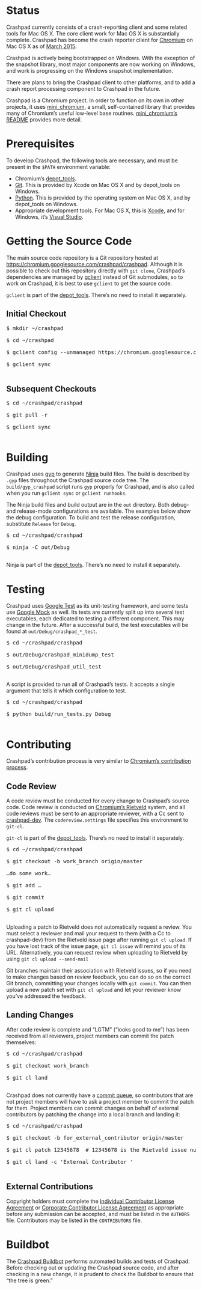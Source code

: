 # Status #

Crashpad currently consists of a crash-reporting client and some related tools for Mac OS X. The core client work for Mac OS X is substantially complete. Crashpad has become the crash reporter client for [Chromium](https://dev.chromium.org/Home) on Mac OS X as of [March 2015](https://chromium.googlesource.com/chromium/src/+/d413b2dcb54d523811d386f1ff4084f677a6d089).

Crashpad is actively being bootstrapped on Windows. With the exception of the snapshot library, most major components are now working on Windows, and work is progressing on the Windows snapshot implementation.

There are plans to bring the Crashpad client to other platforms, and to add a crash report processing component to Crashpad in the future.

Crashpad is a Chromium project. In order to function on its own in other projects, it uses [mini\_chromium](https://chromium.googlesource.com/chromium/mini_chromium/), a small, self-contained library that provides many of Chromium’s useful low-level base routines. [mini\_chromium’s README](https://chromium.googlesource.com/chromium/mini_chromium/+/master/README) provides more detail.

# Prerequisites #

To develop Crashpad, the following tools are necessary, and must be present in the `$PATH` environment variable:
  * Chromium’s [depot\_tools](http://dev.chromium.org/developers/how-tos/depottools).
  * [Git](http://git-scm.com/). This is provided by Xcode on Mac OS X and by depot\_tools on Windows.
  * [Python](https://www.python.org/). This is provided by the operating system on Mac OS X, and by depot\_tools on Windows.
  * Appropriate development tools. For Mac OS X, this is [Xcode](https://developer.apple.com/xcode/), and for Windows, it’s [Visual Studio](http://www.visualstudio.com/).

# Getting the Source Code #

The main source code repository is a Git repository hosted at https://chromium.googlesource.com/crashpad/crashpad. Although it is possible to check out this repository directly with `git clone`, Crashpad’s dependencies are managed by [gclient](http://dev.chromium.org/developers/how-tos/depottools#TOC-gclient) instead of Git submodules, so to work on Crashpad, it is best to use `gclient` to get the source code.

`gclient` is part of the [depot\_tools](http://dev.chromium.org/developers/how-tos/depottools). There’s no need to install it separately.

## Initial Checkout ##

<pre>
$ mkdir ~/crashpad<br>
$ cd ~/crashpad<br>
$ gclient config --unmanaged https://chromium.googlesource.com/crashpad/crashpad<br>
$ gclient sync<br>
</pre>

## Subsequent Checkouts ##

<pre>
$ cd ~/crashpad/crashpad<br>
$ git pull -r<br>
$ gclient sync<br>
</pre>

# Building #

Crashpad uses [gyp](https://gyp.googlecode.com/) to generate [Ninja](https://martine.github.io/ninja/) build files. The build is described by `.gyp` files throughout the Crashpad source code tree. The `build/gyp_crashpad` script runs `gyp` properly for Crashpad, and is also called when you run `gclient sync` or `gclient runhooks`.

The Ninja build files and build output are in the `out` directory. Both debug- and release-mode configurations are available. The examples below show the debug configuration. To build and test the release configuration, substitute `Release` for `Debug`.

<pre>
$ cd ~/crashpad/crashpad<br>
$ ninja -C out/Debug<br>
</pre>

Ninja is part of the [depot\_tools](http://dev.chromium.org/developers/how-tos/depottools). There’s no need to install it separately.

# Testing #

Crashpad uses [Google Test](https://googletest.googlecode.com/) as its unit-testing framework, and some tests use [Google Mock](https://googlemock.googlecode.com/) as well. Its tests are currently split up into several test executables, each dedicated to testing a different component. This may change in the future. After a successful build, the test executables will be found at `out/Debug/crashpad_*_test`.

<pre>
$ cd ~/crashpad/crashpad<br>
$ out/Debug/crashpad_minidump_test<br>
$ out/Debug/crashpad_util_test<br>
</pre>

A script is provided to run all of Crashpad’s tests. It accepts a single argument that tells it which configuration to test.

<pre>
$ cd ~/crashpad/crashpad<br>
$ python build/run_tests.py Debug<br>
</pre>

# Contributing #

Crashpad’s contribution process is very similar to [Chromium’s contribution process](http://dev.chromium.org/developers/contributing-code).

## Code Review ##

A code review must be conducted for every change to Crashpad’s source code. Code review is conducted on [Chromium’s Rietveld](https://codereview.chromium.org/) system, and all code reviews must be sent to an appropriate reviewer, with a Cc sent to [crashpad-dev](https://groups.google.com/a/chromium.org/forum/#!forum/crashpad-dev). The `codereview.settings` file specifies this environment to `git-cl`.

`git-cl` is part of the [depot\_tools](http://dev.chromium.org/developers/how-tos/depottools). There’s no need to install it separately.

<pre>
$ cd ~/crashpad/crashpad<br>
$ git checkout -b work_branch origin/master<br>
…do some work…<br>
$ git add …<br>
$ git commit<br>
$ git cl upload<br>
</pre>

Uploading a patch to Rietveld does not automatically request a review. You must select a reviewer and mail your request to them (with a Cc to crashpad-dev) from the Rietveld issue page after running `git cl upload`. If you have lost track of the issue page, `git cl issue` will remind you of its URL. Alternatively, you can request review when uploading to Rietveld by using `git cl upload --send-mail`

Git branches maintain their association with Rietveld issues, so if you need to make changes based on review feedback, you can do so on the correct Git branch, committing your changes locally with `git commit`. You can then upload a new patch set with `git cl upload` and let your reviewer know you’ve addressed the feedback.

## Landing Changes ##

After code review is complete and “LGTM” (“looks good to me”) has been received from all reviewers, project members can commit the patch themselves:

<pre>
$ cd ~/crashpad/crashpad<br>
$ git checkout work_branch<br>
$ git cl land<br>
</pre>

Crashpad does not currently have a [commit queue](http://dev.chromium.org/developers/testing/commit-queue), so contributors that are not project members will have to ask a project member to commit the patch for them. Project members can commit changes on behalf of external contributors by patching the change into a local branch and landing it:

<pre>
$ cd ~/crashpad/crashpad<br>
$ git checkout -b for_external_contributor origin/master<br>
$ git cl patch 12345678  # 12345678 is the Rietveld issue number<br>
$ git cl land -c 'External Contributor <external@contributor.org>'<br>
</pre>

## External Contributions ##

Copyright holders must complete the [Individual Contributor License Agreement](https://developers.google.com/open-source/cla/individual) or [Corporate Contributor License Agreement](https://developers.google.com/open-source/cla/corporate) as appropriate before any submission can be accepted, and must be listed in the `AUTHORS` file. Contributors may be listed in the `CONTRIBUTORS` file.

# Buildbot #

The [Crashpad Buildbot](https://build.chromium.org/p/client.crashpad/) performs automated builds and tests of Crashpad. Before checking out or updating the Crashpad source code, and after checking in a new change, it is prudent to check the Buildbot to ensure that “the tree is green.”